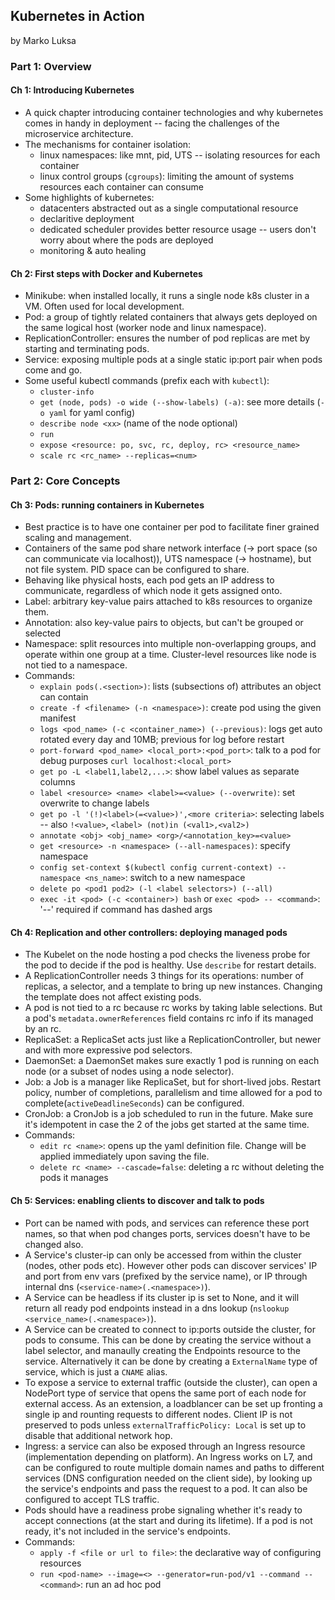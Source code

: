 ## Kubernetes in Action

by Marko Luksa

### Part 1: Overview

#### Ch 1: Introducing Kubernetes
- A quick chapter introducing container technologies and why kubernetes comes in handy in deployment -- facing the challenges of the microservice architecture.
- The mechanisms for container isolation:
  - linux namespaces: like mnt, pid, UTS -- isolating resources for each container
  - linux control groups (`cgroups`): limiting the amount of systems resources each container can consume
- Some highlights of kubernetes: 
  - datacenters abstracted out as a single computational resource
  - declaritive deployment
  - dedicated scheduler provides better resource usage -- users don't worry about where the pods are deployed
  - monitoring & auto healing

#### Ch 2: First steps with Docker and Kubernetes
- Minikube: when installed locally, it runs a single node k8s cluster in a VM. Often used for local development.
- Pod: a group of tightly related containers that always gets deployed on the same logical host (worker node and linux namespace).
- ReplicationController: ensures the number of pod replicas are met by starting and terminating pods.
- Service: exposing multiple pods at a single static ip:port pair when pods come and go.
- Some useful kubectl commands (prefix each with `kubectl`):
  - `cluster-info`
  - `get (node, pods) -o wide (--show-labels) (-a)`: see more details (`-o yaml` for yaml config)
  - `describe node <xx>` (name of the node optional)
  - `run`
  - `expose <resource: po, svc, rc, deploy, rc> <resource_name>`
  - `scale rc <rc_name> --replicas=<num>`

### Part 2: Core Concepts

#### Ch 3: Pods: running containers in Kubernetes
- Best practice is to have one container per pod to facilitate finer grained scaling and management.
- Containers of the same pod share network interface (-> port space (so can communicate via localhost)), UTS namespace (-> hostname), but not file system. PID space can be configured to share.
- Behaving like physical hosts, each pod gets an IP address to communicate, regardless of which node it gets assigned onto.
- Label: arbitrary key-value pairs attached to k8s resources to organize them.
- Annotation: also key-value pairs to objects, but can't be grouped or selected
- Namespace: split resources into multiple non-overlapping groups, and operate within one group at a time. Cluster-level resources like node is not tied to a namespace.
- Commands:
  - `explain pods(.<section>)`: lists (subsections of) attributes an object can contain
  - `create -f <filename> (-n <namespace>)`: create pod using the given manifest
  - `logs <pod_name> (-c <container_name>) (--previous)`: logs get auto rotated every day and 10MB; previous for log before restart
  - `port-forward <pod_name> <local_port>:<pod_port>`: talk to a pod for debug purposes `curl localhost:<local_port>`
  - `get po -L <label1,label2,...>`: show label values as separate columns
  - `label <resource> <name> <label>=<value> (--overwrite)`: set overwrite to change labels
  - `get po -l '(!)<label>(=<value>)',<more criteria>`: selecting labels -- also `!<value>`, `<label> (not)in (<val1>,<val2>)`
  - `annotate <obj> <obj_name> <org>/<annotation_key>=<value>`
  - `get <resource> -n <namespace> (--all-namespaces)`: specify namespace
  - `config set-context $(kubectl config current-context) --namespace <ns_name>`: switch to a new namespace
  - `delete po <pod1 pod2> (-l <label selectors>) (--all)`
  - `exec -it <pod> (-c <container>) bash` or `exec <pod> -- <command>`: '--' required if command has dashed args

#### Ch 4: Replication and other controllers: deploying managed pods
- The Kubelet on the node hosting a pod checks the liveness probe for the pod to decide if the pod is healthy. Use `describe` for restart details.
- A ReplicationController needs 3 things for its operations: number of replicas, a selector, and a template to bring up new instances. Changing the template does not affect existing pods.
- A pod is not tied to a rc because rc works by taking lable selections. But a pod's `metadata.ownerReferences` field contains rc info if its managed by an rc.
- ReplicaSet: a ReplicaSet acts just like a ReplicationController, but newer and with more expressive pod selectors.
- DaemonSet: a DaemonSet makes sure exactly 1 pod is running on each node (or a subset of nodes using a node selector).
- Job: a Job is a manager like ReplicaSet, but for short-lived jobs. Restart policy, number of completions, parallelism and time allowed for a pod to complete(`activeDeadlineSeconds`) can be configured.
- CronJob: a CronJob is a job scheduled to run in the future. Make sure it's idempotent in case the 2 of the jobs get started at the same time.
- Commands:
  - `edit rc <name>`: opens up the yaml definition file. Change will be applied immediately upon saving the file.
  - `delete rc <name> --cascade=false`: deleting a rc without deleting the pods it manages

#### Ch 5: Services: enabling clients to discover and talk to pods
- Port can be named with pods, and services can reference these port names, so that when pod changes ports, services doesn't have to be changed also.
- A Service's cluster-ip can only be accessed from within the cluster (nodes, other pods etc). However other pods can discover services' IP and port from env vars (prefixed by the service name), or IP through internal dns (`<service-name>(.<namespace>)`).
- A Service can be headless if its cluster ip is set to None, and it will return all ready pod endpoints instead in a dns lookup (`nslookup <service_name>(.<namespace>)`).
- A Service can be created to connect to ip:ports outside the cluster, for pods to consume. This can be done by creating the service without a label selector, and manaully creating the Endpoints resource to the service. Alternatively it can be done by creating a `ExternalName` type of service, which is just a `CNAME` alias.
- To expose a service to external traffic (outside the cluster), can open a NodePort type of service that opens the same port of each node for external access. As an extension, a loadblancer can be set up fronting a single ip and rounting requests to different nodes. Client IP is not preserved to pods unless `externalTrafficPolicy: Local` is set up to disable that additional network hop.
- Ingress: a service can also be exposed through an Ingress resource (implementation depending on platform). An Ingress works on L7, and can be configured to route multiple domain names and paths to different services (DNS configuration needed on the client side), by looking up the service's endpoints and pass the request to a pod. It can also be configured to accept TLS traffic.
- Pods should have a readiness probe signaling whether it's ready to accept connections (at the start and during its lifetime). If a pod is not ready, it's not included in the service's endpoints.
- Commands:
  - `apply -f <file or url to file>`: the declarative way of configuring resources
  - `run <pod-name> --image=<> --generator=run-pod/v1 --command -- <command>`: run an ad hoc pod
